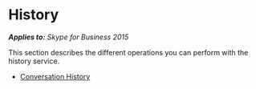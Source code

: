 
# History



 _**Applies to:** Skype for Business 2015_

This section describes the different operations you can perform with the history service.


- [Conversation History](PTHistoryConversation.md)


